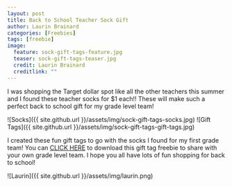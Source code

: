 ```yaml
---
layout: post
title: Back to School Teacher Sock Gift
author: Laurin Brainard
categories: [Freebies]
tags: [freebie]
image:
  feature: sock-gift-tags-feature.jpg
  teaser: sock-gift-tags-teaser.jpg
  credit: Laurin Brainard
  creditlink: ""
---
```

I was shopping the Target dollar spot like all the other teachers this summer and I found these teacher socks for $1 each!! These will make such a perfect back to school gift for my grade level team! 

![Socks]({{ site.github.url }}/assets/img/sock-gift-tags-socks.jpg)
![Gift Tags]({{ site.github.url }}/assets/img/sock-gift-tags-gift-tags.jpg)

I created these fun gift tags to go with the socks I found for my first grade team! You can [CLICK HERE](https://drive.google.com/file/d/1Fu3rSj7U_YXlYIjdDuh9-OqL03MdpEwA/view?usp=sharing) to download this gift tag freebie to share with your own grade level team. I hope you all have lots of fun shopping for back to school! 

<div id="fd-form-5d7bbeaa1093300012a8c6ae"></div>
<script>
  window.fd('form', {
    formId: '5d7bbeaa1093300012a8c6ae',
    containerEl: document.querySelector('#fd-form-5d7bbeaa1093300012a8c6ae')
  });
</script>

![Laurin]({{ site.github.url }}/assets/img/laurin.png)